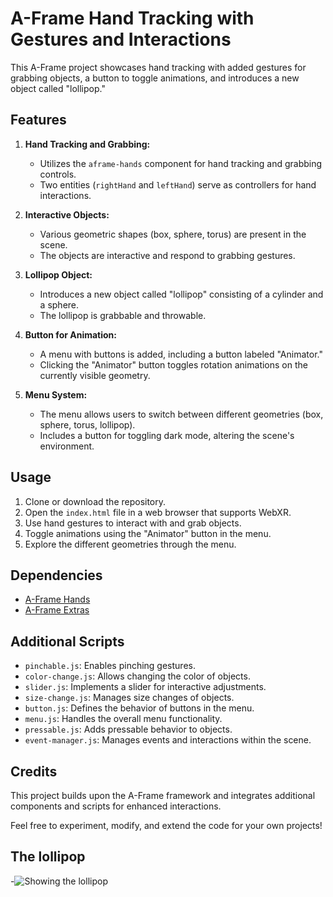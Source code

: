 # A-Frame Hand Tracking with Gestures and Interactions

This A-Frame project showcases hand tracking with added gestures for grabbing objects, a button to toggle animations, and introduces a new object called "lollipop."

## Features

1. **Hand Tracking and Grabbing:**
   - Utilizes the `aframe-hands` component for hand tracking and grabbing controls.
   - Two entities (`rightHand` and `leftHand`) serve as controllers for hand interactions.

2. **Interactive Objects:**
   - Various geometric shapes (box, sphere, torus) are present in the scene.
   - The objects are interactive and respond to grabbing gestures.

3. **Lollipop Object:**
   - Introduces a new object called "lollipop" consisting of a cylinder and a sphere.
   - The lollipop is grabbable and throwable.

4. **Button for Animation:**
   - A menu with buttons is added, including a button labeled "Animator."
   - Clicking the "Animator" button toggles rotation animations on the currently visible geometry.

5. **Menu System:**
   - The menu allows users to switch between different geometries (box, sphere, torus, lollipop).
   - Includes a button for toggling dark mode, altering the scene's environment.

## Usage

1. Clone or download the repository.
2. Open the `index.html` file in a web browser that supports WebXR.
3. Use hand gestures to interact with and grab objects.
4. Toggle animations using the "Animator" button in the menu.
5. Explore the different geometries through the menu.

## Dependencies

- [A-Frame Hands](https://github.com/donmccurdy/aframe-hands)
- [A-Frame Extras](https://github.com/n5ro/aframe-extras)

## Additional Scripts

- `pinchable.js`: Enables pinching gestures.
- `color-change.js`: Allows changing the color of objects.
- `slider.js`: Implements a slider for interactive adjustments.
- `size-change.js`: Manages size changes of objects.
- `button.js`: Defines the behavior of buttons in the menu.
- `menu.js`: Handles the overall menu functionality.
- `pressable.js`: Adds pressable behavior to objects.
- `event-manager.js`: Manages events and interactions within the scene.

## Credits

This project builds upon the A-Frame framework and integrates additional components and scripts for enhanced interactions.

Feel free to experiment, modify, and extend the code for your own projects!

## The lollipop
-<image src="aframe-master\lollipop.png" alt="Showing the lollipop">
